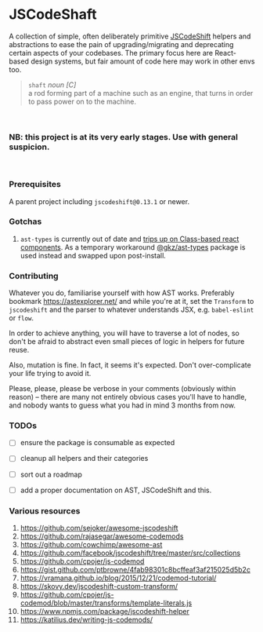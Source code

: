 # JSCodeShaft
A collection of simple, often deliberately primitive [JSCodeShift](https://github.com/facebook/jscodeshift) helpers and abstractions to ease the pain of upgrading/migrating and deprecating certain aspects of your codebases. The primary focus here are React-based design systems, but fair amount of code here may work in other envs too. 

> `shaft` *noun [C]*   
> a rod forming part of a machine such as an engine, that turns in order to pass power on to the machine.  

<br />
<h3>NB: this project is at its very early stages. Use with general suspicion.</h3>
<br />



### Prerequisites
A parent project including `jscodeshift@0.13.1` or newer.

### Gotchas
1. `ast-types` is currently out of date and [trips up on Class-based react components](https://github.com/benjamn/ast-types/issues/728). As a temporary workaround [@gkz/ast-types](https://www.npmjs.com/package/@gkz/ast-types) package is used instead and swapped upon post-install. 

### Contributing
Whatever you do, familiarise yourself with how AST works. Preferably bookmark https://astexplorer.net/ and while you're at it, set the `Transform` to `jscodeshift` and the parser to whatever understands JSX, e.g. `babel-eslint` or `flow`.

In order to achieve anything, you will have to traverse a lot of nodes, so don't be afraid to abstract even small pieces of logic in helpers for future reuse.
 
Also, mutation is fine. In fact, it seems it's expected. Don't over-complicate your life trying to avoid it.

Please, please, please be verbose in your comments (obviously within reason) – there are many not entirely obvious cases you'll have to handle, and nobody wants to guess what you had in mind 3 months from now. 


### TODOs
- [ ] ensure the package is consumable as expected
- [ ] cleanup all helpers and their categories
- [ ] sort out a roadmap
- [ ] add a proper documentation on AST, JSCodeShift and this.


### Various resources
1. https://github.com/sejoker/awesome-jscodeshift
1. https://github.com/rajasegar/awesome-codemods
1. https://github.com/cowchimp/awesome-ast
1. https://github.com/facebook/jscodeshift/tree/master/src/collections
1. https://github.com/cpojer/js-codemod
1. https://gist.github.com/ptbrowne/4fab98301c8bcffeaf3af215025d5b2c
1. https://vramana.github.io/blog/2015/12/21/codemod-tutorial/
1. https://skovy.dev/jscodeshift-custom-transform/
1. https://github.com/cpojer/js-codemod/blob/master/transforms/template-literals.js
1. https://www.npmjs.com/package/jscodeshift-helper
1. https://katilius.dev/writing-js-codemods/
